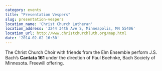 ```yaml
---
category: events
title: "Presentation Vespers"
slug: presentation-vespers
location_name: 'Christ Church Lutheran'
location_address: '3244 34th Ave S, Minneapolis, MN 55406'
location_url: http://www.christchurchluth.org/map.html
date: '2014-02-02 16:30'
---
```


The Christ Church Choir with friends from the Elm Ensemble perform J.S. Bach’s **Cantata 161** under the direction of Paul Boehnke, Bach Society of Minnesota. Freewill offering.
